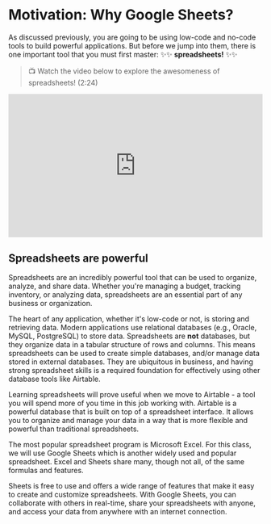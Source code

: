 # Motivation: Why Google Sheets?

As discussed previously, you are going to be using low-code and no-code tools to build powerful applications. But before we jump into them, there is one important tool that you must first master: ✨✨ **spreadsheets!** ✨✨

> 📺 Watch the video below to explore the awesomeness of spreadsheets! (2:24)

<div style="position: relative; padding-bottom: 56.25%; height: 0;"><iframe width="630" height="354" src="https://www.youtube.com/embed/041VofQEFls?start=21&end=165" title="Why are spreadsheets so awesome?" frameborder="0" allow="accelerometer; autoplay; clipboard-write; encrypted-media; gyroscope; picture-in-picture; web-share" allowfullscreen style="position: absolute; top: 0; left: 0; width: 100%; height: 100%;"></iframe></div>

## Spreadsheets are powerful 

Spreadsheets are an incredibly powerful tool that can be used to organize, analyze, and share data. Whether you're managing a budget, tracking inventory, or analyzing data, spreadsheets are an essential part of any business or organization.

The heart of any application, whether it's low-code or not, is storing and retrieving data. Modern applications use relational databases (e.g., Oracle, MySQL, PostgreSQL) to store data. Spreadsheets are **not** databases, but they organize data in a tabular structure of rows and columns. This means spreadsheets can be used to create simple databases, and/or manage data stored in external databases. They are ubiquitous in business, and having strong spreadsheet skills is a required foundation for effectively using other database tools like Airtable. 

Learning spreadsheets will prove useful when we move to Airtable - a tool you will spend more of you time in this job working with. Airtable is a powerful database that is built on top of a spreadsheet interface. It allows you to organize and manage your data in a way that is more flexible and powerful than traditional spreadsheets.

The most popular spreadsheet program is Microsoft Excel. For this class, we will use Google Sheets which is another widely used and popular spreadsheet. Excel and Sheets share many, though not all, of the same formulas and features. 

Sheets is free to use and offers a wide range of features that make it easy to create and customize spreadsheets. With Google Sheets, you can collaborate with others in real-time, share your spreadsheets with anyone, and access your data from anywhere with an internet connection.
